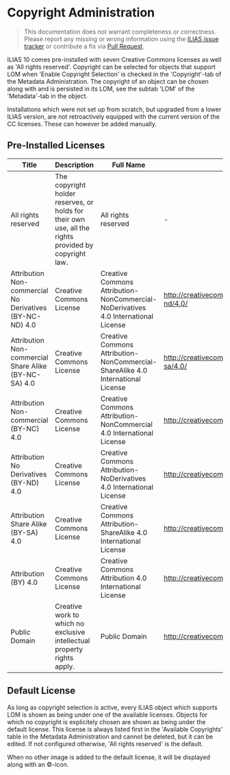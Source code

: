 # Copyright Administration

> This documentation does not warrant completeness or correctness. Please report any
missing or wrong information using the [ILIAS issue tracker](https://mantis.ilias.de)
or contribute a fix via [Pull Request](../../../../docs/development/contributing.md#pull-request-to-the-repositories).

ILIAS 10 comes pre-installed with seven Creative Commons licenses as well
as 'All rights reserved'. Copyright can be selected for objects that support
LOM when 'Enable Copyright Selection' is checked in the 'Copyright'-tab
of the Metadata Administration. The copyright of an object can be chosen
along with and is persisted in its LOM, see the subtab 'LOM' of the
'Metadata'-tab in the object.

Installations which were not set up from scratch, but upgraded from a
lower ILIAS version, are not retroactively equipped with the current
version of the CC licenses. These can however be added manually.

## Pre-Installed Licenses

| Title                                                    | Description                                                                                          | Full Name                                                                          | URL                                               | Image URL                                                                   |
|----------------------------------------------------------|------------------------------------------------------------------------------------------------------|------------------------------------------------------------------------------------|---------------------------------------------------|-----------------------------------------------------------------------------|
| All rights reserved                                      | The copyright holder reserves, or holds for their own use, all the rights provided by copyright law. | All rights reserved                                                                | -                                                 | -                                                                           |
| Attribution Non-commercial No Derivatives (BY-NC-ND) 4.0 | Creative Commons License                                                                             | Creative Commons Attribution-NonCommercial-NoDerivatives 4.0 International License | http://creativecommons.org/licenses/by-nc-nd/4.0/ | https://mirrors.creativecommons.org/presskit/buttons/88x31/svg/by-nc-nd.svg |
| Attribution Non-commercial Share Alike (BY-NC-SA) 4.0    | Creative Commons License                                                                             | Creative Commons Attribution-NonCommercial-ShareAlike 4.0 International License    | http://creativecommons.org/licenses/by-nc-sa/4.0/ | https://mirrors.creativecommons.org/presskit/buttons/88x31/svg/by-nc-sa.svg |
| Attribution Non-commercial (BY-NC) 4.0                   | Creative Commons License                                                                             | Creative Commons Attribution-NonCommercial 4.0 International License               | http://creativecommons.org/licenses/by-nc/4.0/    | https://mirrors.creativecommons.org/presskit/buttons/88x31/svg/by-nc.svg    |
| Attribution No Derivatives (BY-ND) 4.0                   | Creative Commons License                                                                             | Creative Commons Attribution-NoDerivatives 4.0 International License               | http://creativecommons.org/licenses/by-nd/4.0/    | https://mirrors.creativecommons.org/presskit/buttons/88x31/svg/by-nd.svg    |
| Attribution Share Alike (BY-SA) 4.0                      | Creative Commons License                                                                             | Creative Commons Attribution-ShareAlike 4.0 International License                  | http://creativecommons.org/licenses/by-sa/4.0/    | https://mirrors.creativecommons.org/presskit/buttons/88x31/svg/by-sa.svg    |
| Attribution (BY) 4.0                                     | Creative Commons License                                                                             | Creative Commons Attribution 4.0 International License                             | http://creativecommons.org/licenses/by/4.0/       | https://mirrors.creativecommons.org/presskit/buttons/88x31/svg/by.svg       |
| Public Domain                                            | Creative work to which no exclusive intellectual property rights apply.                              | Public Domain                                                                      | http://creativecommons.org/publicdomain/zero/1.0/ | https://mirrors.creativecommons.org/presskit/buttons/88x31/svg/cc-zero.svg  |

## Default License

As long as copyright selection is active, every ILIAS object which supports
LOM is shown as being under one of the available licenses. Objects for which
no copyright is explicitely chosen are shown as being under the default
license. This license is always listed first in the 'Available Copyrights' table in
the Metadata Administration and cannot be deleted, but it can be edited. If 
not configured otherwise, 'All rights reserved' is the default.

When no other image is added to the default license, it will be
displayed along with an ©-icon.
